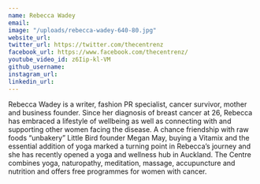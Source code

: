 ```yaml
---
name: Rebecca Wadey
email: 
image: "/uploads/rebecca-wadey-640-80.jpg"
website_url: 
twitter_url: https://twitter.com/thecentrenz
facebook_url: https://www.facebook.com/thecentrenz/
youtube_video_id: z6Iip-kl-VM
github_username: 
instagram_url: 
linkedin_url: 
---
```


Rebecca Wadey is a writer, fashion PR specialist, cancer survivor, mother and business founder. Since her diagnosis of breast cancer at 26, Rebecca has embraced a lifestyle of wellbeing as well as connecting with and supporting other women facing the disease. A chance friendship with raw foods “unbakery” Little Bird founder Megan May, buying a Vitamix and the essential addition of yoga marked a turning point in Rebecca’s journey and she has recently opened a yoga and wellness hub in Auckland. The Centre combines yoga, naturopathy, meditation, massage, accupuncture and nutrition and offers free programmes for women with cancer.
